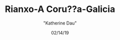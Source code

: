 ---
id: '13'
title: Rianxo-A Coru??a-Galicia
date: 02/14/19
categories: '"Guadalupe"'
author: '"Katherine Dau"'
Lat: '42.653012'
Lng: "-8.817926"
description: sanctuary
permalink: "/places/13.html"
layout: post
---